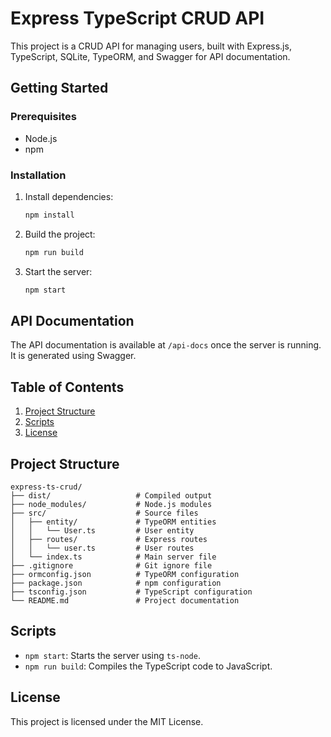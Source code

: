 # Express TypeScript CRUD API

This project is a CRUD API for managing users, built with Express.js, TypeScript, SQLite, TypeORM, and Swagger for API documentation.

## Getting Started

### Prerequisites

- Node.js
- npm

### Installation

1. Install dependencies:
   ```sh
   npm install
   ```

2. Build the project:
   ```sh
   npm run build
   ```

3. Start the server:
   ```sh
   npm start
   ```

## API Documentation

The API documentation is available at `/api-docs` once the server is running. It is generated using Swagger.

## Table of Contents

1. [Project Structure](#project-structure)
2. [Scripts](#scripts)
3. [License](#license)

## Project Structure

```
express-ts-crud/
├── dist/                   # Compiled output
├── node_modules/           # Node.js modules
├── src/                    # Source files
│   ├── entity/             # TypeORM entities
│   │   └── User.ts         # User entity
│   ├── routes/             # Express routes
│   │   └── user.ts         # User routes
│   └── index.ts            # Main server file
├── .gitignore              # Git ignore file
├── ormconfig.json          # TypeORM configuration
├── package.json            # npm configuration
├── tsconfig.json           # TypeScript configuration
└── README.md               # Project documentation
```

## Scripts

- `npm start`: Starts the server using `ts-node`.
- `npm run build`: Compiles the TypeScript code to JavaScript.

## License

This project is licensed under the MIT License.
